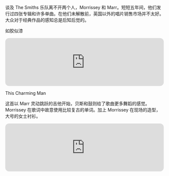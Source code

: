 
谈及 The Smiths 乐队离不开两个人，Morrissey 和 Marr。短短五年间，他们发行过四张专辑和许多单曲。在他们未解散前，英国以外的唱片销售市场并不太好。大众对于经典作品的感知总是后知后觉的。


如胶似漆

<iframe style="border-radius:12px" src="https://open.spotify.com/embed/track/2JZu2ny6Et9wFic99sMF7x?utm_source=generator" width="100%" height="152" frameBorder="0" allowfullscreen="" allow="autoplay; clipboard-write; encrypted-media; fullscreen; picture-in-picture" loading="lazy"></iframe>


This Charming Man

这首以 Marr 灵动跳跃的吉他开始，贝斯和鼓则给了歌曲更多舞蹈的感觉。Morrissey 在歌词中故意使用比较复古的单词。加上 Morrissey 在现场的造型，大号的女士衬衫。

<iframe style="border-radius:12px" src="https://open.spotify.com/embed/track/1FvDJ9KGxcqwv1utyPL3JZ?utm_source=generator" width="100%" height="152" frameBorder="0" allowfullscreen="" allow="autoplay; clipboard-write; encrypted-media; fullscreen; picture-in-picture" loading="lazy"></iframe>
